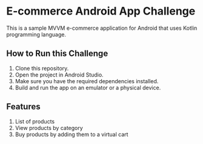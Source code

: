 # E-commerce Android App Challenge

This is a sample MVVM e-commerce application for Android that uses Kotlin programming language.

## How to Run this Challenge

1. Clone this repository.
2. Open the project in Android Studio.
3. Make sure you have the required dependencies installed.
4. Build and run the app on an emulator or a physical device.

## Features

1. List of products
2. View products by category
3. Buy products by adding them to a virtual cart
